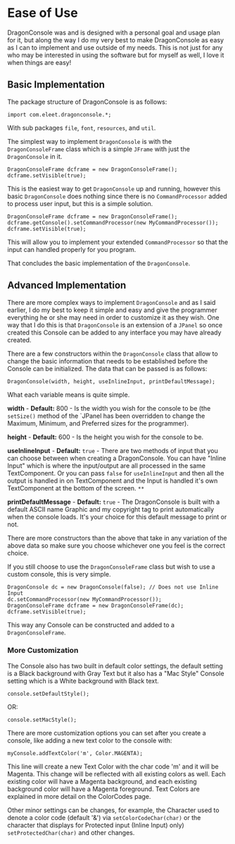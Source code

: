 # Ease of Use #

DragonConsole was and is designed with a personal goal and usage plan for it, but along the way I do my very best to make DragonConsole as easy as I can to implement and use outside of my needs. This is not just for any who may be interested in using the software but for myself as well, I love it when things are easy!

## Basic Implementation ##

The package structure of DragonConsole is as follows:

`import com.eleet.dragonconsole.*;`

With sub packages `file`, `font`, `resources`, and `util`.

The simplest way to implement `DragonConsole` is with the `DragonConsoleFrame` class which is a simple `JFrame` with just the `DragonConsole` in it.

```
DragonConsoleFrame dcframe = new DragonConsoleFrame();
dcframe.setVisible(true);
```

This is the easiest way to get `DragonConsole` up and running, however this basic `DragonConsole` does nothing since there is no `CommandProcessor` added to process user input, but this is a simple solution.

```
DragonConsoleFrame dcframe = new DragonConsoleFrame();
dcframe.getConsole().setCommandProcessor(new MyCommandProcessor());
dcframe.setVisible(true);
```

This will allow you to implement your extended `CommandProcessor` so that the input can handled properly for you program.

That concludes the basic implementation of the `DragonConsole`.

## Advanced Implementation ##

There are more complex ways to implement `DragonConsole` and as I said earlier, I do my best to keep it simple and easy and give the programmer everything he or she may need in order to customize it as they wish. One way that I do this is that `DragonConsole` is an extension of a `JPanel` so once created this Console can be added to any interface you may have already created.

There are a few constructors within the `DragonConsole` class that allow to change the basic information that needs to be established before the Console can be initialized.
The data that can be passed is as follows:

```
DragonConsole(width, height, useInlineInput, printDefaultMessage);
```

What each variable means is quite simple.

**width** - **Default:** 800 - Is the width you wish for the console to be (the `setSize()` method of the `JPanel has been overridden to change the Maximum, Minimum, and Preferred sizes for the programmer).

**height** - **Default:** 600 - Is the height you wish for the console to be.

**useInlineInput** - **Default:** `true` - There are two methods of input that you can choose between when creating a DragonConsole. You can have "Inline Input" which is where the input/output are all processed in the same TextComponent. Or you can pass `false` for `useInlineInput` and then all the output is handled in on TextComponent and the Input is handled it's own TextComponent at the bottom of the screen. `**`

**printDefaultMessage** - **Default:** `true` - The DragonConsole is built with a default ASCII name Graphic and my copyright tag to print automatically when the console loads. It's your choice for this default message to print or not.

There are more constructors than the above that take in any variation of the above data so make sure you choose whichever one you feel is the correct choice.

If you still choose to use the `DragonConsoleFrame` class but wish to use a custom console, this is very simple.

```
DragonConsole dc = new DragonConsole(false); // Does not use Inline Input
dc.setCommandProcessor(new MyCommandProcessor());
DragonConsoleFrame dcframe = new DragonConsoleFrame(dc);
dcframe.setVisible(true);
```

This way any Console can be constructed and added to a `DragonConsoleFrame`.

### More Customization ###

The Console also has two built in default color settings, the default setting is a Black background with Gray Text but it also has a "Mac Style" Console setting which is a White background with Black text.

```
console.setDefaultStyle();
```

OR:

```
console.setMacStyle();
```

There are more customization options you can set after you create a console, like adding a new text color to the console with:

```
myConsole.addTextColor('m', Color.MAGENTA);
```

This line will create a new Text Color with the char code 'm' and it will be Magenta. This change will be reflected with all existing colors as well. Each existing color will have a Magenta background, and each existing background color will have a Magenta foreground. Text Colors are explained in more detail on the ColorCodes page.

Other minor settings can be changes, for example, the Character used to denote a color code (default '&') via `setColorCodeChar(char)` or the character that displays for Protected input (Inline Input) only) `setProtectedChar(char)` and other changes.